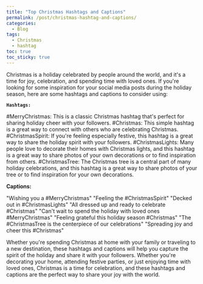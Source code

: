 ```yaml
---
title: "Top Christmas Hashtags and Captions"
permalink: /post/christmas-hashtag-and-captions/
categories:
  - Blog
tags:
  - Christmas
  - hashtag
toc: true
toc_sticky: true
---
```


Christmas is a holiday celebrated by people around the world, and it's a time for joy, celebration, and spending time with loved ones. If you're looking for some inspiration for your social media posts during the holiday season, here are some hashtags and captions to consider using:

**`Hashtags:`**

#MerryChristmas: This is a classic Christmas hashtag that's perfect for sharing holiday cheer with your followers.
#Christmas: This simple hashtag is a great way to connect with others who are celebrating Christmas.
#ChristmasSpirit: If you're feeling especially festive, this hashtag is a great way to share the holiday spirit with your followers.
#ChristmasLights: Many people love to decorate their homes with Christmas lights, and this hashtag is a great way to share photos of your own decorations or to find inspiration from others.
#ChristmasTree: The Christmas tree is a central part of many holiday celebrations, and this hashtag is a great way to share photos of your tree or to find inspiration for your own decorations.

**Captions:**

"Wishing you a #MerryChristmas"
"Feeling the #ChristmasSpirit"
"Decked out in #ChristmasLights"
"All dressed up and ready to celebrate #Christmas"
"Can't wait to spend the holiday with loved ones #MerryChristmas"
"Feeling grateful this holiday season #Christmas"
"The #ChristmasTree is the centerpiece of our celebrations"
"Spreading joy and cheer this #Christmas"

Whether you're spending Christmas at home with your family or traveling to a new destination, these hashtags and captions will help you capture the spirit of the holiday and share it with your followers. Whether you're decorating your home, attending festive parties, or just enjoying time with loved ones, Christmas is a time for celebration, and these hashtags and captions are the perfect way to share your joy with the world.